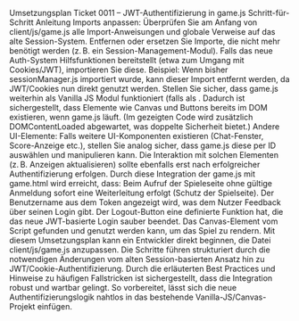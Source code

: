Umsetzungsplan Ticket 0011 – JWT-Authentifizierung in game.js
Schritt-für-Schritt Anleitung
Imports anpassen: Überprüfen Sie am Anfang von client/js/game.js alle Import-Anweisungen und globale Verweise auf das alte Session-System. Entfernen oder ersetzen Sie Importe, die nicht mehr benötigt werden (z. B. ein Session-Management-Modul). Falls das neue Auth-System Hilfsfunktionen bereitstellt (etwa zum Umgang mit Cookies/JWT), importieren Sie diese. Beispiel: Wenn bisher sessionManager.js importiert wurde, kann dieser Import entfernt werden, da JWT/Cookies nun direkt genutzt werden. Stellen Sie sicher, dass game.js weiterhin als Vanilla JS Modul funktioniert (falls als <script> eingebunden, ggf. type="module" setzen, damit import funktioniert).
Authentifizierungsprüfung implementieren (checkAuth): Fügen Sie in game.js eine Funktion checkAuth() hinzu, die beim Laden der Seite aufgerufen wird. Diese Funktion überprüft, ob der Benutzer authentifiziert ist. Konkret:
JWT-Cookie prüfen: Lesen Sie das JWT aus dem Cookie (z. B. mit document.cookie oder einer Hilfsfunktion). Suchen Sie nach dem Cookie-Namen (z. B. authToken). Hinweis: Ist das JWT als HttpOnly-Cookie gesetzt, kann es nicht direkt per JavaScript ausgelesen werden​
security.stackexchange.com
. In diesem Fall sollte checkAuth stattdessen z. B. einen geschützten Ping an den Server senden (etwa eine kleine Fetch-Anfrage an /api/authcheck), um zu verifizieren, ob die Session gültig ist.
Gültigkeit/Expiration prüfen: Stellen Sie sicher, dass das JWT noch gültig ist. Sie können das Token bspw. dekodieren (Payload Base64-decoden) und das exp-Claim prüfen. Wenn das Token fehlt oder abgelaufen ist, leiten Sie auf die Login-Seite um (z. B. window.location.href = "/login.html"). Dies verhindert, dass ein nicht authentifizierter Nutzer das Spiel sieht.
Benutzernamen auslesen: Ist der Nutzer eingeloggt, extrahieren Sie den Benutzernamen. Dieser könnte im JWT-Payload enthalten sein (z. B. als username oder email). Decodieren Sie dazu das JWT-Payload (z. B. via atob(token.split('.')[1])) und parsen Sie das JSON, um an den username zu gelangen. Alternativ, falls der Server den Nutzernamen bereits in der HTML (z. B. im DOM als verstecktes Feld) bereitstellt, kann dieser direkt übernommen werden. Weisen Sie den Wert dann dem UI-Element für den Nutzernamen zu (z. B. document.getElementById('username').innerText = username;). So sieht der Spieler sofort, mit welchem Account er angemeldet ist.
Alte Session-ID-Logik entfernen: Suchen Sie in game.js nach allen Stellen, an denen bisher die Session-ID verwendet oder erwartet wurde (z. B. aus LocalStorage, als URL-Parameter oder Cookie). Entfernen Sie diese Logik komplett oder passen Sie sie an das JWT an:
Session-Storage entfernen: Falls die alte Implementierung eine Session-ID in localStorage oder sessionStorage abgelegt hat, ist das nicht mehr nötig. Löschen Sie entsprechend Code wie let sessionId = localStorage.getItem("sessionId");.
URL/Verbindungs-Parameter: Wenn die Spiel-Server-Verbindung bislang die Session-ID über die URL oder per Query-Parameter erhielt (z. B. ws://server/game?session=<ID>), ändern Sie diese Stellen. Mit JWT sind zusätzliche URL-Parameter oft nicht nötig, da die Authentifizierung über das Cookie automatisch erfolgt (der Browser schickt das JWT-Cookie im WebSocket-Handshake mit). Nur falls notwendig (etwa bei Cross-Domain oder spezifischer Server-Implementierung), fügen Sie stattdessen das JWT als Parameter ein (z. B. ?token=<JWT>).
Globale Session-Variablen: Entfernen Sie veraltete globale Variablen wie window.sessionId oder Ähnliches. Stattdessen können Sie ggf. eine Variable für den JWT-Token einführen, falls Sie diesen im Code brauchen (z. B. const token = getAuthTokenFromCookie();).
Serververbindung mit JWT aktualisieren (connectToServer): Passen Sie die Funktion an, die die Verbindung zum Spiel-Server herstellt (meist via WebSocket oder Event-Stream):
WebSocket-Verbindung: Stellen Sie die Verbindung nun unter Berücksichtigung der JWT-Authentifizierung her. Bei gleicher Domain wird das Auth-Cookie automatisch mitgesendet. Beispiel: socket = new WebSocket("wss://" + location.host + "/game"); (hier schickt der Browser das Cookie mit). Wenn der Server das JWT als Parameter erwartet, nutzen Sie stattdessen: socket = new WebSocket("wss://"+location.host+"/game?token=" + token);​
linode.com
. (Ersetzen Sie location.host und Pfad entsprechend Ihrer Server-URL.)
Event-Handler setzen: Belassen oder erstellen Sie die Event-Handler für onopen, onmessage, onerror und onclose. Insbesondere sollte onerror/onclose Fehler abfangen, die durch fehlgeschlagene Authentifizierung entstehen könnten. Beispiel: Wenn der Server die Verbindung schließt, weil das Token ungültig ist oder abgelaufen, können Sie im onclose-Handler eine Meldung ausgeben und den Nutzer zurück auf die Login-Seite führen.
Bestehende Logik übernehmen: Übernehmen Sie alle relevanten Initialisierungsschritte innerhalb von onopen (z. B. Begrüßungsnachricht vom Server empfangen, Spielwelt laden etc.), die vorher mit Session-ID gearbeitet haben, nun unverändert oder leicht angepasst (z. B. kein Senden der Session-ID mehr nötig, da Auth bereits steht).
Reihenfolge: Rufen Sie connectToServer() erst nach erfolgreicher Auth-Prüfung auf. Dadurch vermeiden Sie Race Conditions, bei denen die Verbindung aufgebaut wird, bevor das JWT verfügbar/gültig ist.
Logout-Funktion umbauen (logout/handleLogout): Implementieren Sie die Abmeldung nun passend zum JWT-System:
Event-Listener: Verbinden Sie den Logout-Button im HTML mit einer Logout-Handler-Funktion. Z. B.: document.getElementById('logoutButton').addEventListener('click', handleLogout);.
Token entfernen: In handleLogout() sorgen Sie dafür, dass das JWT ungültig gemacht wird. Da JWTs nicht serverseitig gelöscht werden können, genügt es für den Client, das Token zu entfernen, sodass keine authentifizierten Anfragen mehr möglich sind​
medium.com
. Ist das JWT im LocalStorage oder in einem nicht-HttpOnly-Cookie gespeichert, löschen Sie es dort (Cookie löschen durch Setzen eines abgelaufenen Cookies​
forum.freecodecamp.org
, LocalStorage via removeItem). Beispiel für Cookie-Invalidierung: document.cookie = "authToken=; Max-Age=0; path=/;". Befindet sich das JWT in einem HttpOnly-Cookie, rufen Sie eine Logout-API im Backend auf (z. B. per fetch('/api/logout')), die das Cookie serverseitig löscht/invalide macht.
Aufräumen: Schließen Sie aktive Ressourcen. Bspw. falls eine WebSocket-Verbindung besteht, rufen Sie socket.close() auf, um die Verbindung sauber zu trennen. Stoppen Sie auch ggf. laufende Spiel-Loops oder Timer. Dadurch wird sichergestellt, dass nach dem Logout keine Hintergrundprozesse weiterlaufen.
Weiterleitung: Leiten Sie den Nutzer nach Logout auf die Login-Seite oder Landing-Page um. Häufig kann ein einfaches window.location.href = "/login.html"; verwendet werden, ggf. nach Bestätigung, dass der Logout-API-Call durch ist. Dies entlädt die aktuelle Spielseite und stellt sicher, dass alle JS-Objekte (inkl. Canvas-Kontext) freigegeben werden.
Cleanup und Finalisierung: Entfernen Sie zum Abschluss eventuelles Debug-Logging oder veraltete Kommentare, die sich auf das alte System beziehen. Testen Sie die Implementierung schrittweise: Zuerst ob die Login-Prüfung greift (ungültiger Cookie -> Redirect), dann ob mit gültigem JWT das Spiel normal startet, und schließlich ob Logout das Gewünschte tut. Achten Sie darauf, dass nun keine Referenz auf die alte Session-ID mehr vorhanden ist und alles über JWT/Cookie läuft.
Best Practices bei der Umsetzung
JWT sicher speichern: Speichern Sie das JWT niemals in unsicheren Bereichen wie ungeschützt im LocalStorage, wenn es sich vermeiden lässt. Der Einsatz eines HttpOnly-Cookies wird empfohlen, da dieses nicht per JavaScript auslesbar ist und somit vor XSS-Angriffen schützt​
security.stackexchange.com
. Stellen Sie sicher, dass das Cookie auch das Secure-Flag hat (nur via HTTPS übertragen).
Token-Lebenszeit beachten: JWTs besitzen in der Regel ein Ablaufdatum (exp). Planen Sie die Applikation so, dass abgelaufene Tokens erkannt werden. Beispielsweise kann checkAuth() das Ablaufdatum prüfen und den Nutzer auffordern, sich neu anzumelden, bevor der Server die Verbindung verweigert. Alternativ kann der Server bei abgelaufenem Token den WebSocket schließen – in onclose sollten Sie dann reagieren (z. B. Meldung "Session abgelaufen, bitte neu anmelden.").
Fehlerbehandlung einbauen: Implementieren Sie robustes Error-Handling. Falls ein benötigtes Cookie fehlt oder das JWT-Parsing fehlschlägt (z. B. weil das Token manipuliert ist), fangen Sie Exceptions ab (try/catch) und reagieren Sie sinnvoll, etwa mit einem Redirect zur Login-Seite oder einer Fehlermeldung. Gleiches gilt für Netzwerkfehler bei der Serververbindung: nutzen Sie den socket.onerror-Event, um Verbindungsprobleme zu loggen, und informieren Sie den Nutzer ggf. (z. B. "Verbindung zum Server verloren.").
Initialisierungsreihenfolge: Authentifizierung vor Spiel-Initialisierung. Laden Sie Ressourcen (Sprites, Sounds, etc.) oder starten Sie den Game-Loop erst, nachdem sichergestellt ist, dass der Nutzer eingeloggt ist. Dies spart Ressourcen und vermeidet Fehlverhalten, falls ein nicht angemeldeter Benutzer versehentlich den Game-Code ausführen könnte. Benutzen Sie DOMContentLoaded oder platzieren Sie das Skript am Ende der HTML, damit alle DOM-Elemente (Canvas, Buttons) verfügbar sind, bevor Ihr Code darauf zugreift.
Ressourcenmanagement: Stellen Sie sicher, dass beim Verlassen der Seite oder beim Logout alle Ressourcen freiwerden. Schließen Sie WebSocket-Verbindungen, entfernen Sie ggf. über removeEventListener registrierte Handler (falls diese nach Logout weiterbestehen könnten), und lassen Sie laufende Intervalle/Timer auslaufen (clearInterval/clearTimeout). Dies verhindert Speicherlecks und unerwartetes Verhalten bei erneutem Login oder Seitenaufruf.
Sicherheit bei Logout: Bedenken Sie, dass JWTs nicht serverseitig invalidiert werden können, sobald sie ausgestellt sind​
medium.com
. Ein Logout löscht nur das Token im Browser, aber ein Angreifer mit einer Kopie dieses Tokens könnte es bis zum Ablauf weiter benutzen. Um dem entgegenzuwirken: kurze Gültigkeitsdauer für Tokens wählen (z. B. 15 Minuten) und ggf. bei Logout ein Flag auf dem Server setzen, um das Token als invalidiert zu behandeln (Blacklist). Diese Punkte betreffen zwar vor allem den Server, sind aber wichtig im Umgang mit JWT-Auth.
Debugging und Logging: Testen Sie die Übergabe des JWT an den Server. Im Entwicklermodus kann es hilfreich sein, das Token oder Teile davon zu loggen, um zu prüfen, ob alles passt – aber entfernen Sie solche Logs vor Produktion, um keine sensiblen Daten preiszugeben. Nutzen Sie Browser-DevTools (Netzwerk-Tab) um zu verifizieren, dass beim WebSocket-Handshake das Cookie mitgesendet wird bzw. der Query-Parameter korrekt übergeben wird.
Typische Probleme und Fehlerquellen
Problem/Fehlerquelle	Beschreibung und Lösungsempfehlung
Race Condition bei Verbindungsaufbau	Wenn connectToServer() gestartet wird, bevor checkAuth() fertig ist, kann es passieren, dass der Socket ohne gültiges Token verbindet. Lösung: Rufen Sie den Verbindungsaufbau erst nach erfolgreicher Authentifizierung auf (ggf. in einem Callback/Promise von checkAuth() falls asynchron).
JWT nicht verfügbar im Client	Bei Verwendung eines HttpOnly-Cookies steht das JWT nicht im JavaScript zur Verfügung. Dadurch könnten Funktionen wie checkAuth() oder das Setzen des Nutzernamens ins Leere laufen. Lösung: Implementieren Sie einen alternativen Weg: z. B. eine kleine API-Abfrage GET /me, die bei gültigem Cookie den Nutzernamen zurückgibt, oder rendern Sie den Namen serverseitig in die game.html. checkAuth() kann dann anhand des Response feststellen, ob der Nutzer eingeloggt ist.
Asynchrone Fehlerbehandlung	WebSocket- und Fetch-Aufrufe sind asynchron und Fehler zeigen sich ggf. erst verzögert. Ein häufiges Problem ist, dass der WebSocket sofort wieder schließt (z. B. wegen ungültigem Token) und das Spiel nicht darauf reagiert. Lösung: Setzen Sie socket.onclose und socket.onerror sorgfältig, um solche Fehler abzufangen. Loggen Sie die Ereignisse und reagieren Sie z. B. mit einem Redirect zur Login-Seite oder einem automatischen Reconnect-Versuch (falls sinnvoll).
Unvollständige Bereinigung beim Logout	Wenn beim Logout nicht alle Aktivitäten gestoppt werden, kann es zu Speicherlecks oder Geisterprozessen kommen (z. B. ein weiterhin laufender Game-Loop oder ein offener Socket im Hintergrund). Lösung: Stellen Sie in handleLogout sicher, alle wichtigen Objekte zu terminieren: socket.close(), cancelAnimationFrame(gameLoopId), removeEventListener(...) etc. Überprüfen Sie auch, dass nach dem Logout-Klick keine weiteren Updates am Canvas erfolgen.
Cookie-/JWT-Konflikte	Falls der Benutzer noch einen alten Session-Cookie hat, könnte es zu Konflikten kommen (z. B. der alte Cookie wird statt des JWT ausgewertet). Lösung: Entfernen Sie alte Cookies/LocalStorage-Einträge bei der Migration. Am besten vergibt man dem JWT-Cookie einen neuen Namen, der nicht mit der alten Session kollidiert, und löscht beim Laden der Seite explizit sessionId-Cookies oder ähnliche Überreste.
Lokale Zeit vs. Serverzeit	JWT-Expiry-Prüfungen im Client hängen von der lokalen Uhrzeit des Browsers ab. Ist die Systemzeit falsch, kann das Token als ungültig angesehen werden, obwohl es serverseitig ok ist (oder umgekehrt). Lösung: Berücksichtigen Sie solche Fälle; im Zweifel verlassen Sie sich eher auf den Server. Beispielsweise kann man beim Verbindungsaufbau einen Fehler "Token expired" vom Server auswerten, statt rein auf Client-Calc zu vertrauen.
Codeentwurf für die angepasste game.js
Im Folgenden ein Entwurf der angepassten client/js/game.js. Dieser Code beinhaltet die JWT-Authentifizierung via Cookie, die Verbindung zum Spielserver sowie Logout-Handling. Passen Sie Bezeichner (Cookie-Name, URLs) an Ihr konkretes Projekt an:
js
Copy
Edit
/** 
 * Liest einen Cookie-Wert anhand seines Namens aus. 
 * Gibt den Cookie-Inhalt als String zurück oder null, falls nicht vorhanden.
 */
function getCookie(name) {
  const value = document.cookie.match('(^|;)\\s*' + name + '\\s*=\\s*([^;]+)');
  return value ? value.pop() : null;
}

/** 
 * Prüft, ob ein gültiges JWT vorhanden ist. 
 * Falls nicht, wird zur Login-Seite weitergeleitet.
 * Falls ja, wird der Benutzername angezeigt.
 */
function checkAuth() {
  const token = getCookie('authToken');  // JWT aus Cookie holen (falls nicht HttpOnly)
  if (!token) {
    console.warn('Kein Auth-Token gefunden, Weiterleitung zur Login-Seite.');
    window.location.replace('/login.html');
    return false;
  }
  // Optional: JWT auf Gültigkeit prüfen (Dekodierung und Expiry-Check)
  try {
    const payloadBase64 = token.split('.')[1];            // JWT-Payload Teil
    const payloadJson = atob(payloadBase64.replace(/-/g, '+').replace(/_/g, '/'));
    const payload = JSON.parse(payloadJson);
    if (payload.exp && Date.now() >= payload.exp * 1000) {
      console.warn('Token abgelaufen.');
      window.location.replace('/login.html');
      return false;
    }
    // Benutzername aus Payload nutzen, falls vorhanden
    if (payload.username || payload.name) {
      const username = payload.username || payload.name;
      const userElem = document.getElementById('username');
      if (userElem) userElem.textContent = username;
    }
  } catch (e) {
    console.error('Fehler bei JWT-Prüfung:', e);
    // Bei Fehler ebenfalls zur Login-Seite (Token evtl. manipuliert)
    window.location.replace('/login.html');
    return false;
  }
  return true;
}

/** 
 * Stellt die Verbindung zum Game-Server her, unter Verwendung des JWT zur Authentifizierung.
 * Bei Erfolg werden Nachrichten empfangen, bei Fehler wird entsprechend reagiert.
 */
let socket = null;
function connectToServer() {
  // WebSocket-URL zusammenbauen (gleiche Herkunft, daher Cookie wird mitgesendet)
  const protocol = window.location.protocol === 'https:' ? 'wss://' : 'ws://';
  const wsUrl = protocol + window.location.host + '/game';  // Pfad ggf. anpassen
  console.log('Verbinde zum Game-Server:', wsUrl);
  socket = new WebSocket(wsUrl);
  
  // Event: Verbindung geöffnet
  socket.onopen = () => {
    console.log('Game-Server Verbindung hergestellt.');
    // TODO: Hier ggf. Initialisierungsnachricht an Server senden, falls nötig.
  };

  // Event: Nachricht empfangen
  socket.onmessage = (event) => {
    const data = event.data;
    // TODO: Spiel-Logik für eingehende Daten hier einbauen.
    console.log('Nachricht vom Server:', data);
  };

  // Event: Fehler aufgetreten
  socket.onerror = (error) => {
    console.error('WebSocket-Fehler:', error);
    // (Optional) Nutzer informieren
    // Hinweis: onclose wird i.d.R. ebenfalls aufgerufen bei Verbindungsabbruch.
  };

  // Event: Verbindung geschlossen
  socket.onclose = (event) => {
    console.warn('Verbindung geschlossen. Code:', event.code);
    if (!event.wasClean) {
      console.warn('Verbindung unerwartet abgebrochen.');
    }
    // Wenn z.B. wegen Auth-Fehler geschlossen (Code 4001 o.ä.), zur Login-Seite leiten:
    // (Annahme: Server nutzt z.B. Code 4001 für "Auth failed")
    if (event.code === 4001) {
      alert('Authentifizierung fehlgeschlagen oder abgelaufen. Bitte neu anmelden.');
      window.location.replace('/login.html');
    }
  };
}

/** 
 * Meldet den Benutzer ab (Logout).
 * Bricht die Serververbindung ab, löscht das Auth-Cookie und leitet zur Login-Seite.
 */
function logout() {
  // 1. WebSocket-Verbindung sauber schließen, falls offen
  if (socket && socket.readyState === WebSocket.OPEN) {
    socket.close(1000, 'Logout');  // Code 1000 = normal closure
  }
  // 2. JWT-Cookie entfernen (Client-seitig, falls nicht HttpOnly)
  document.cookie = 'authToken=; Max-Age=0; path=/;';
  // 3. (Optional) Logout-Request an Server senden, um serverseitige Aktionen auszuführen
  fetch('/api/logout', { method: 'POST', credentials: 'include' }).catch(err => {
    console.warn('Logout-Request fehlgeschlagen:', err);
  }).finally(() => {
    // 4. Zur Login-Seite umleiten
    window.location.replace('/login.html');
  });
}

/** 
 * Handler für den Logout-Button.
 * Bestätigt ggf. den Logout-Wunsch und ruft dann logout() aus.
 */
function handleLogout() {
  const confirmLogout = true; // Falls gewünscht, hier via confirm() vom Nutzer bestätigen lassen.
  if (confirmLogout) {
    logout();
  }
}

// Initialisierung beim Laden der Seite
window.addEventListener('DOMContentLoaded', () => {
  if (checkAuth()) {            // Prüft Auth und zeigt Username an
    connectToServer();          // Stellt die Verbindung her (wenn authentifiziert)
    // Logout-Button-Event zuweisen
    const logoutBtn = document.getElementById('logoutButton');
    if (logoutBtn) {
      logoutBtn.addEventListener('click', handleLogout);
    }
    // TODO: Weitere Initialisierung (Canvas-Kontext holen, Game-Loop starten, etc.)
    const canvas = document.getElementById('gameCanvas');
    if (canvas) {
      const ctx = canvas.getContext('2d');
      // Beispiel: Hintergrund zeichnen
      ctx.fillStyle = '#000';
      ctx.fillRect(0, 0, canvas.width, canvas.height);
    }
  }
});
In diesem Code-Entwurf wird checkAuth() sofort beim Laden ausgeführt, und bricht ab (Redirect), falls der Nutzer nicht eingeloggt ist. Nur wenn checkAuth() true zurückgibt (gültiges Token gefunden), geht es mit Verbindungsaufbau und Spielinitialisierung weiter. Die WebSocket-Verbindung (connectToServer) setzt auf das Cookie für die Authentifizierung – der Server muss entsprechend so konfiguriert sein, das JWT aus dem Cookie oder Query auszulesen. Der Logout-Prozess (logout()/handleLogout) schließt die Verbindung, räumt Cookies ab und navigiert weg, um einen vollständigen Neustand zu gewährleisten. Die wichtigsten Funktionen und ihre Aufgaben sind nachfolgend zusammengefasst:
Funktion	Zweck (Kurzbeschreibung)
getCookie(...)	Hilfsfunktion zum Auslesen eines Cookie-Wertes anhand des Namens. Gibt null zurück, wenn Cookie fehlt.
checkAuth()	Prüft, ob ein JWT-Auth-Cookie vorhanden und gültig ist. Leitet unautorisierte Nutzer zur Login-Seite um. Stellt bei erfolgreicher Auth den Anzeigenamen des Nutzers im UI ein.
connectToServer()	Baut die WebSocket-Verbindung zum Game-Server auf. Sendet das JWT automatisch (Cookie) oder explizit (Query) mit. Richtet Event-Handler ein für Nachrichten, Fehler und Verbindungsabbruch.
logout()	Führt den eigentlichen Logout durch: schließt aktive Verbindungen, löscht das Auth-Cookie (und informiert den Server über Logout), dann Weiterleitung zur Login-Seite.
handleLogout()	Event-Handler für den Logout-Button im UI. Ruft nach Bedarf logout() auf (hier könnte man auch eine Bestätigungsabfrage integrieren).
Integration in die bestehende game.html
Die HTML-Datei game.html muss so aufgebaut sein, dass game.js mit den dort definierten Elementen interagieren kann:
Canvas-Element: In game.html sollte ein <canvas> Element mit einer bekannten ID existieren, z. B. <canvas id="gameCanvas" width="800" height="600"></canvas>. Das Skript game.js greift darauf mit document.getElementById('gameCanvas') zu, um den 2D-Kontext zu erhalten (getContext('2d')) und das Spiel darauf zu zeichnen. Stellen Sie sicher, dass Höhe und Breite gesetzt sind oder im Script angepasst werden, und dass das Canvas im Layout sichtbar ist (CSS ggf. anpassen).
Username-Anzeige: Es ist empfehlenswert, im HTML einen Platzhalter für den Benutzernamen vorzusehen, z. B. <span id="username"></span> innerhalb einer Menüleiste oder Kopfzeile. game.js füllt dieses Span-Element nach erfolgreicher Authentifizierung mit dem tatsächlichen Login-Namen des Spielers (siehe checkAuth(), das den innerText setzt). So sieht der Nutzer z. B. "Angemeldet als MaxMustermann". Falls der Nutzername bereits serverseitig in die HTML gerendert wird (etwa via Template), sollte checkAuth() diese Anzeige trotzdem aktualisieren oder zumindest nicht überschreiben.
Logout-Button: In der HTML-Datei sollte ein Logout-Knopf vorhanden sein, z. B. <button id="logoutButton">Logout</button>. Der Button muss die im Script referenzierte ID haben (logoutButton im obigen Code). game.js hängt im DOMContentLoaded-Handler den Event Listener handleLogout an diesen Button. Beim Klick wird dann der Logout-Vorgang aus dem Script ausgeführt. Achten Sie darauf, dass der Button nur für eingeloggte Nutzer sichtbar ist (ggf. per CSS ausblenden, falls Seite sowohl für eingeloggte als auch ausgeloggte Zustände genutzt wird).
Script-Einbindung: Binden Sie game.js am Ende der game.html ein (direkt vor </body>), oder verwenden Sie das defer-Attribut, damit das Script erst nach dem Aufbau des DOM ausgeführt wird. Beispiel: <script src="client/js/game.js" defer></script>. Dadurch ist sichergestellt, dass Elemente wie Canvas und Buttons bereits im DOM existieren, wenn game.js läuft. (Im gezeigten Code wird zusätzlich DOMContentLoaded abgewartet, was doppelte Sicherheit bietet.)
Andere UI-Elemente: Falls weitere UI-Komponenten existieren (Chat-Fenster, Score-Anzeige etc.), stellen Sie analog sicher, dass game.js diese per ID auswählen und manipulieren kann. Die Interaktion mit solchen Elementen (z. B. Anzeigen aktualisieren) sollte ebenfalls erst nach erfolgreicher Authentifizierung erfolgen.
Durch diese Integration der game.js mit game.html wird erreicht, dass:
Beim Aufruf der Spieleseite ohne gültige Anmeldung sofort eine Weiterleitung erfolgt (Schutz der Spielseite).
Der Benutzername aus dem Token angezeigt wird, was dem Nutzer Feedback über seinen Login gibt.
Der Logout-Button eine definierte Funktion hat, die das neue JWT-basierte Login sauber beendet.
Das Canvas-Element vom Script gefunden und genutzt werden kann, um das Spiel zu rendern.
Mit diesem Umsetzungsplan kann ein Entwickler direkt beginnen, die Datei client/js/game.js anzupassen. Die Schritte führen strukturiert durch die notwendigen Änderungen vom alten Session-basierten Ansatz hin zu JWT/Cookie-Authentifizierung. Durch die erläuterten Best Practices und Hinweise zu häufigen Fallstricken ist sichergestellt, dass die Integration robust und wartbar gelingt. So vorbereitet, lässt sich die neue Authentifizierungslogik nahtlos in das bestehende Vanilla-JS/Canvas-Projekt einfügen.